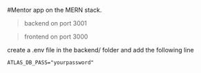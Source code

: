 #Mentor app on the MERN stack.

>backend on port 3001

>frontend on port 3000

create a .env file in the backend/ folder and add the following line

<code>ATLAS_DB_PASS="yourpassword"</code>


